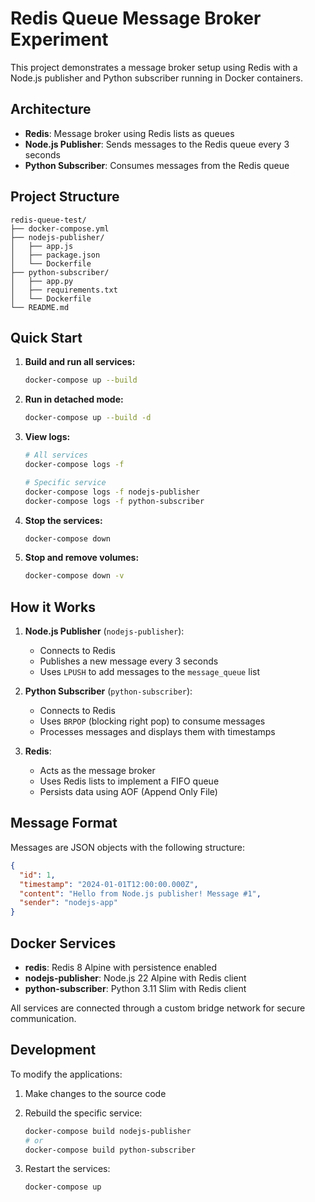 # Redis Queue Message Broker Experiment

This project demonstrates a message broker setup using Redis with a Node.js publisher and Python subscriber running in Docker containers.

## Architecture

- **Redis**: Message broker using Redis lists as queues
- **Node.js Publisher**: Sends messages to the Redis queue every 3 seconds
- **Python Subscriber**: Consumes messages from the Redis queue

## Project Structure

```text
redis-queue-test/
├── docker-compose.yml
├── nodejs-publisher/
│   ├── app.js
│   ├── package.json
│   └── Dockerfile
├── python-subscriber/
│   ├── app.py
│   ├── requirements.txt
│   └── Dockerfile
└── README.md
```

## Quick Start

1. **Build and run all services:**

   ```bash
   docker-compose up --build
   ```

2. **Run in detached mode:**

   ```bash
   docker-compose up --build -d
   ```

3. **View logs:**

   ```bash
   # All services
   docker-compose logs -f
   
   # Specific service
   docker-compose logs -f nodejs-publisher
   docker-compose logs -f python-subscriber
   ```

4. **Stop the services:**

   ```bash
   docker-compose down
   ```

5. **Stop and remove volumes:**

   ```bash
   docker-compose down -v
   ```

## How it Works

1. **Node.js Publisher** (`nodejs-publisher`):
   - Connects to Redis
   - Publishes a new message every 3 seconds
   - Uses `LPUSH` to add messages to the `message_queue` list

2. **Python Subscriber** (`python-subscriber`):
   - Connects to Redis
   - Uses `BRPOP` (blocking right pop) to consume messages
   - Processes messages and displays them with timestamps

3. **Redis**:
   - Acts as the message broker
   - Uses Redis lists to implement a FIFO queue
   - Persists data using AOF (Append Only File)

## Message Format

Messages are JSON objects with the following structure:

```json
{
  "id": 1,
  "timestamp": "2024-01-01T12:00:00.000Z",
  "content": "Hello from Node.js publisher! Message #1",
  "sender": "nodejs-app"
}
```

## Docker Services

- **redis**: Redis 8 Alpine with persistence enabled
- **nodejs-publisher**: Node.js 22 Alpine with Redis client
- **python-subscriber**: Python 3.11 Slim with Redis client

All services are connected through a custom bridge network for secure communication.

## Development

To modify the applications:

1. Make changes to the source code
2. Rebuild the specific service:

   ```bash
   docker-compose build nodejs-publisher
   # or
   docker-compose build python-subscriber
   ```

3. Restart the services:

   ```bash
   docker-compose up
   ```
